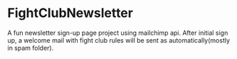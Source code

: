 # FightClubNewsletter
A fun newsletter sign-up page project using mailchimp api. After initial sign up, a welcome mail with fight club rules will be sent as automatically(mostly in spam folder).
